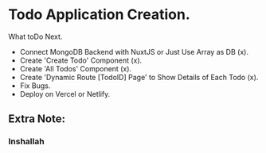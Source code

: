 # Todo Application Creation.
What toDo Next.

* Connect MongoDB Backend with NuxtJS or Just Use Array as DB (x).
* Create 'Create Todo' Component (x).
* Create 'All Todos' Component (x).
* Create 'Dynamic Route [TodoID] Page' to Show Details of Each Todo (x).
* Fix Bugs. 
* Deploy on Vercel or Netlify.

## Extra Note:
### Inshallah